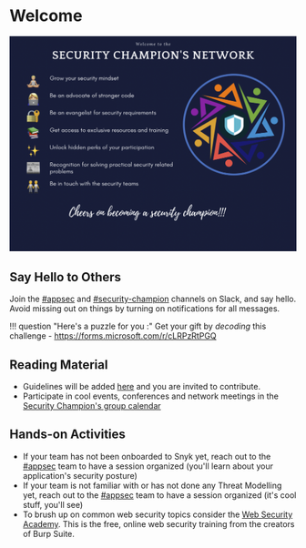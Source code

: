 
# Welcome

![sc-welcome](./sc-welcome.png)

## Say Hello to Others

Join the [#appsec](https://equinor.slack.com/archives/CMM6FSW5V) and [#security-champion](https://equinor.slack.com/archives/C036HGPBJ04) channels on Slack, and say hello. Avoid missing out on things by turning on notifications for all messages.

!!! question "Here's a puzzle for you :"
    Get your gift by _decoding_ this challenge - <https://forms.microsoft.com/r/cLRPzRtPGQ>

## Reading Material

- Guidelines will be added [here](../guidelines/index.md) and you are invited to contribute.
- Participate in cool events, conferences and network meetings in the [Security Champion's group calendar](https://statoilsrm.sharepoint.com/sites/securitychampion9)

## Hands-on Activities

- If your team has not been onboarded to Snyk yet, reach out to the [#appsec](https://equinor.slack.com/archives/CMM6FSW5V) team to have a session organized (you'll learn about your application's security posture)
- If your team is not familiar with or has not done any Threat Modelling yet, reach out to the [#appsec](https://equinor.slack.com/archives/CMM6FSW5V)  team to have a session organized (it's cool stuff, you'll see)
- To brush up on common web security topics consider the [Web Security Academy](https://portswigger.net/web-security). This is the free, online web security training from the creators of Burp Suite.
